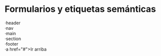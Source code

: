 # Formularios y etiquetas semánticas

·header <br>
·nav <br>
·main <br>
·section <br>
·footer <br>
·a href="#">Ir arriba <br>
